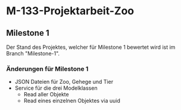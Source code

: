 # M-133-Projektarbeit-Zoo

## Milestone 1
Der Stand des Projektes, welcher für Milestone 1 bewertet wird ist im Branch "Milestone-1". 
 ### Änderungen für Milestone 1
  - JSON Dateien für Zoo, Gehege und Tier
  - Service für die drei Modelklassen
      - Read aller Objekte
      - Read eines einzelnen Objektes via uuid
